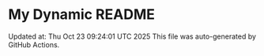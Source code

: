 # My Dynamic README
Updated at: Thu Oct 23 09:24:01 UTC 2025
This file was auto-generated by GitHub Actions.
